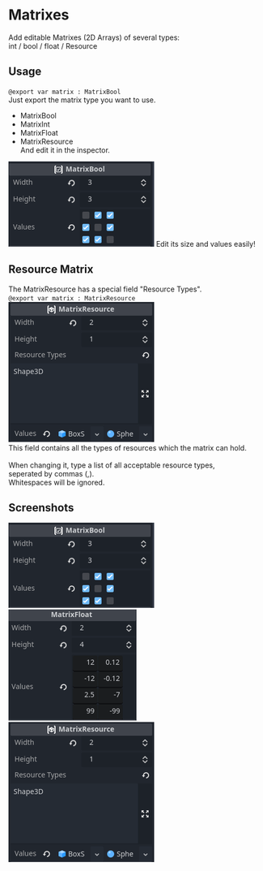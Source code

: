 # Matrixes
Add editable Matrixes (2D Arrays) of several types:
<br>  int / bool / float / Resource
## Usage
`@export var matrix : MatrixBool`
<br>Just export the matrix type you want to use.
- MatrixBool
- MatrixInt
- MatrixFloat
- MatrixResource
<br>And edit it in the inspector.
<img src="https://github.com/NotBestLord/Matrixs/blob/master/screenshots/bool_matrix.png?raw=true"/>
Edit its size and values easily!

## Resource Matrix
The MatrixResource has a special field "Resource Types".<br>
`@export var matrix : MatrixResource`<br>
<img src="https://github.com/NotBestLord/Matrixs/blob/master/screenshots/res-matrix.png?raw=true"/>
<br>This field contains all the types of resources which the matrix can hold.<br>
<br>When changing it, type a list of all acceptable resource types,<br> seperated by commas (,).<br>Whitespaces will be ignored.

## Screenshots

<img src="https://github.com/NotBestLord/Matrixs/blob/master/screenshots/bool_matrix.png?raw=true"/>
<img src="https://github.com/NotBestLord/Matrixs/blob/master/screenshots/float-matrix.png?raw=true"/>
<img src="https://github.com/NotBestLord/Matrixs/blob/master/screenshots/res-matrix.png?raw=true"/>
